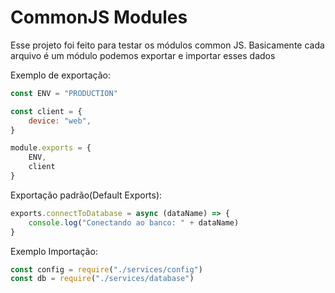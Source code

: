 # CommonJS Modules
Esse projeto foi feito para testar os módulos common JS. Basicamente cada arquivo é um módulo podemos exportar e importar esses dados 

Exemplo de exportação:
```js
const ENV = "PRODUCTION"

const client = {
    device: "web",
}

module.exports = {
    ENV,
    client
}
```

Exportação padrão(Default Exports):
```js
exports.connectToDatabase = async (dataName) => {
    console.log("Conectando ao banco: " + dataName)
}
```

Exemplo Importação:

```js
const config = require("./services/config")
const db = require("./services/database")
```